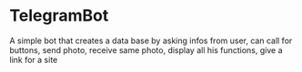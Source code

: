 # TelegramBot

A simple bot that creates a data base by asking infos from user, can call for buttons, send photo, receive same photo, display all his functions, give a link for a site
